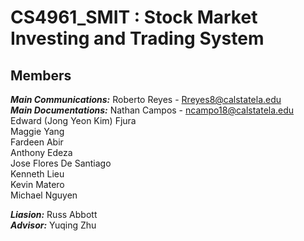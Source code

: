 # CS4961_SMIT : Stock Market Investing and Trading System

## Members
___Main Communications:___ Roberto Reyes - Rreyes8@calstatela.edu\
___Main Documentations:___ Nathan Campos - ncampo18@calstatela.edu\
Edward (Jong Yeon Kim) Fjura\
Maggie Yang\
Fardeen Abir\
Anthony Edeza\
Jose Flores De Santiago\
Kenneth Lieu\
Kevin Matero\
Michael Nguyen

___Liasion:___ Russ Abbott\
___Advisor:___ Yuqing Zhu
